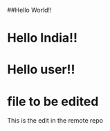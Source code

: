 ##Hello World!!
# Hello India!!
# Hello user!!
# file to be edited
This is the edit in the remote repo
